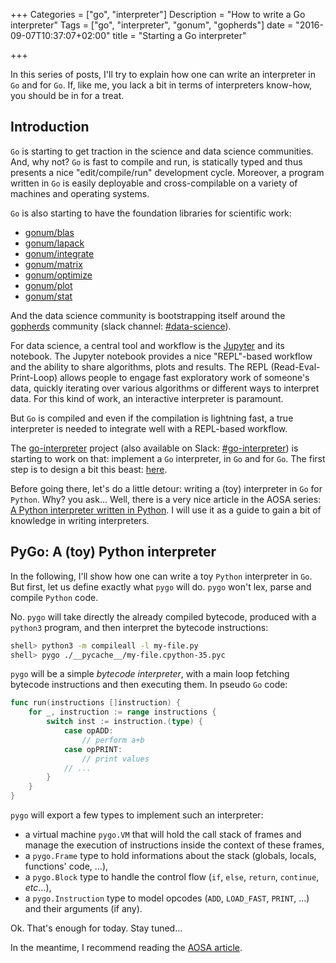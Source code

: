 +++
Categories = ["go", "interpreter"]
Description = "How to write a Go interpreter"
Tags = ["go", "interpreter", "gonum", "gopherds"]
date = "2016-09-07T10:37:07+02:00"
title = "Starting a Go interpreter"

+++

In this series of posts, I'll try to explain how one can write an interpreter
in `Go` and for `Go`.
If, like me, you lack a bit in terms of interpreters know-how, you should be
in for a treat.

## Introduction

`Go` is starting to get traction in the science and data science communities.
And, why not?
`Go` is fast to compile and run, is statically typed and thus presents a nice
"edit/compile/run" development cycle.
Moreover, a program written in `Go` is easily deployable and cross-compilable
on a variety of machines and operating systems.

`Go` is also starting to have the foundation libraries for scientific work:

- [gonum/blas](https://github.com/gonum/blas)
- [gonum/lapack](https://github.com/gonum/lapack)
- [gonum/integrate](https://github.com/gonum/integrate)
- [gonum/matrix](https://github.com/gonum/matrix)
- [gonum/optimize](https://github.com/gonum/optimize)
- [gonum/plot](https://github.com/gonum/plot)
- [gonum/stat](https://github.com/gonum/stat)

And the data science community is bootstrapping itself around the [gopherds](https://github.com/gopherds)
community (slack channel: [#data-science](https://gophers.slack.com/messages/data-science)).

For data science, a central tool and workflow is the [Jupyter](https://jupyter.org) and its
notebook.
The Jupyter notebook provides a nice "REPL"-based workflow and the ability
to share algorithms, plots and results.
The REPL (Read-Eval-Print-Loop) allows people to engage fast exploratory
work of someone's data, quickly iterating over various algorithms or
different ways to interpret data.
For this kind of work, an interactive interpreter is paramount.

But `Go` is compiled and even if the compilation is lightning fast, a true
interpreter is needed to integrate well with a REPL-based workflow.

The [go-interpreter](https://github.com/go-interpreter) project (also available
on Slack: [#go-interpreter](https://gophers.slack.com/messages/go-interpreter))
is starting to work on that: implement a `Go` interpreter, in `Go` and for `Go`.
The first step is to design a bit this beast: [here](https://github.com/go-interpreter/proposal/issues/1).

Before going there, let's do a little detour: writing a (toy) interpreter
in `Go` for `Python`.
Why? you ask...
Well, there is a very nice article in the AOSA series:
[A Python interpreter written in Python](http://www.aosabook.org/en/500L/a-python-interpreter-written-in-python.html).
I will use it as a guide to gain a bit of knowledge in writing interpreters.

## PyGo: A (toy) Python interpreter

In the following, I'll show how one can write a toy `Python` interpreter in `Go`.
But first, let us define exactly what `pygo` will do.
`pygo` won't lex, parse and compile `Python` code.

No.
`pygo` will take directly the already compiled bytecode, produced with a
`python3` program, and then interpret the bytecode instructions:

```sh
shell> python3 -m compileall -l my-file.py
shell> pygo ./__pycache__/my-file.cpython-35.pyc
```

`pygo` will be a simple _bytecode interpreter_, with a main loop fetching
bytecode instructions and then executing them.
In pseudo `Go` code:

```go
func run(instructions []instruction) {
	for _, instruction := range instructions {
		switch inst := instruction.(type) {
			case opADD:
				// perform a+b
			case opPRINT:
				// print values
			// ...
		}
	}
}
```

`pygo` will export a few types to implement such an interpreter:

- a virtual machine `pygo.VM` that will hold the call stack of frames
  and manage the execution of instructions inside the context of these frames,
- a `pygo.Frame` type to hold informations about the stack (globals, locals, 
  functions' code, ...),
- a `pygo.Block` type to handle the control flow (`if`, `else`, `return`, 
  `continue`, _etc_...),
- a `pygo.Instruction` type to model opcodes (`ADD`, `LOAD_FAST`, `PRINT`, ...)
  and their arguments (if any).

Ok.
That's enough for today.
Stay tuned...

In the meantime, I recommend reading the [AOSA article](http://www.aosabook.org/en/500L/a-python-interpreter-written-in-python.html).
